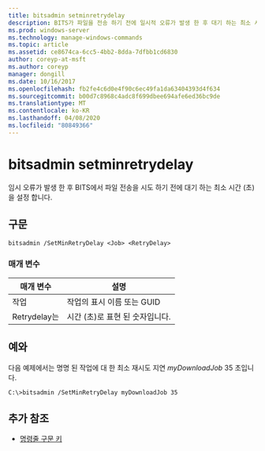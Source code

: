 ```yaml
---
title: bitsadmin setminretrydelay
description: BITS가 파일을 전송 하기 전에 일시적 오류가 발생 한 후 대기 하는 최소 시간 (초)을 설정 하는 bitsadmin setminretrydelay에 대 한 Windows 명령 항목입니다.
ms.prod: windows-server
ms.technology: manage-windows-commands
ms.topic: article
ms.assetid: ce8674ca-6cc5-4bb2-8dda-7dfbb1cd6830
author: coreyp-at-msft
ms.author: coreyp
manager: dongill
ms.date: 10/16/2017
ms.openlocfilehash: fb2fe4c6d0e4f90c6ec49fa1da63404393d4f634
ms.sourcegitcommit: b00d7c8968c4adc8f699dbee694afe6ed36bc9de
ms.translationtype: MT
ms.contentlocale: ko-KR
ms.lasthandoff: 04/08/2020
ms.locfileid: "80849366"
---
```

# <a name="bitsadmin-setminretrydelay"></a>bitsadmin setminretrydelay

임시 오류가 발생 한 후 BITS에서 파일 전송을 시도 하기 전에 대기 하는 최소 시간 (초)을 설정 합니다.

## <a name="syntax"></a>구문

```
bitsadmin /SetMinRetryDelay <Job> <RetryDelay>
```

### <a name="parameters"></a>매개 변수

|매개 변수|설명|
|---------|-----------|
|작업|작업의 표시 이름 또는 GUID|
|Retrydelay는|시간 (초)로 표현 된 숫자입니다.|

## <a name="examples"></a><a name=BKMK_examples></a>예와

다음 예제에서는 명명 된 작업에 대 한 최소 재시도 지연 *myDownloadJob* 35 초입니다.
```
C:\>bitsadmin /SetMinRetryDelay myDownloadJob 35
```

## <a name="additional-references"></a>추가 참조

- [명령줄 구문 키](command-line-syntax-key.md)